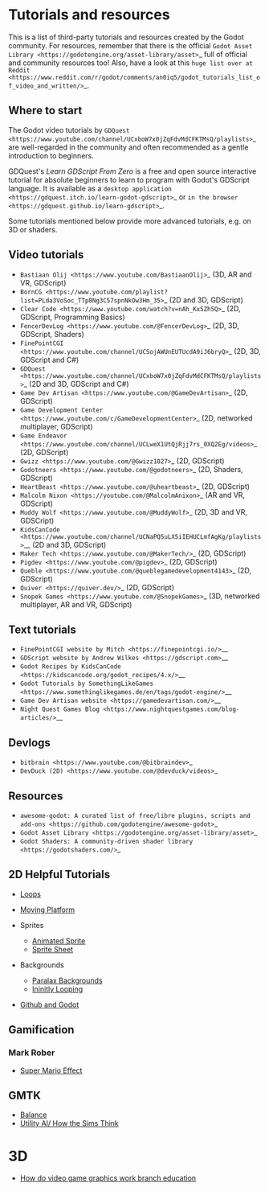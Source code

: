 Tutorials and resources
=======================

This is a list of third-party tutorials and resources created by the Godot community. For resources, remember that there is the official `Godot Asset Library <https://godotengine.org/asset-library/asset>`_ full of official and community resources too! Also, have a look at this `huge list over at Reddit <https://www.reddit.com/r/godot/comments/an0iq5/godot_tutorials_list_of_video_and_written/>`_.

Where to start
--------------

The Godot video tutorials by `GDQuest <https://www.youtube.com/channel/UCxboW7x0jZqFdvMdCFKTMsQ/playlists>`_ are well-regarded in the community and often recommended as a gentle introduction to beginners.

GDQuest's *Learn GDScript From Zero* is a free and open source interactive tutorial for absolute beginners to learn to program with Godot's GDScript language. It is available as a `desktop application <https://gdquest.itch.io/learn-godot-gdscript>`_  or `in the browser <https://gdquest.github.io/learn-gdscript>`_.

Some tutorials mentioned below provide more advanced tutorials, e.g. on 3D or shaders.

Video tutorials
---------------

- `Bastiaan Olij <https://www.youtube.com/BastiaanOlij>`_ (3D, AR and VR, GDScript)
- `BornCG <https://www.youtube.com/playlist?list=PLda3VoSoc_TTp8Ng3C57spnNkOw3Hm_35>`_ (2D and 3D, GDScript)
- `Clear Code <https://www.youtube.com/watch?v=nAh_Kx5Zh5Q>`_ (2D, GDScript, Programming Basics)
- `FencerDevLog <https://www.youtube.com/@FencerDevLog>`_ (2D, 3D, GDScript, Shaders)
- `FinePointCGI <https://www.youtube.com/channel/UCSojAWUnEUTUcdA9iJ6bryQ>`_ (2D, 3D, GDScript and C#)
- `GDQuest <https://www.youtube.com/channel/UCxboW7x0jZqFdvMdCFKTMsQ/playlists>`_ (2D and 3D, GDScript and C#)
- `Game Dev Artisan <https://www.youtube.com/@GameDevArtisan>`_ (2D, GDScript)
- `Game Development Center <https://www.youtube.com/c/GameDevelopmentCenter>`_ (2D, networked multiplayer, GDScript)
- `Game Endeavor <https://www.youtube.com/channel/UCLweX1UtQjRjj7rs_0XQ2Eg/videos>`_ (2D, GDScript)
- `Gwizz <https://www.youtube.com/@Gwizz1027>`_ (2D, GDScript)
- `Godotneers <https://www.youtube.com/@godotneers>`_ (2D, Shaders, GDScript)
- `HeartBeast <https://www.youtube.com/@uheartbeast>`_ (2D, GDScript)
- `Malcolm Nixon <https://youtube.com/@MalcolmAnixon>`_ (AR and VR, GDScript)
- `Muddy Wolf <https://www.youtube.com/@MuddyWolf>`_ (2D, 3D and VR, GDSCript)
- `KidsCanCode <https://www.youtube.com/channel/UCNaPQ5uLX5iIEHUCLmfAgKg/playlists>`__ (2D and 3D, GDScript)
- `Maker Tech <https://www.youtube.com/@MakerTech/>`_ (2D, GDScript)
- `Pigdev <https://www.youtube.com/@pigdev>`_ (2D, GDScript)
- `Queble <https://www.youtube.com/@queblegamedevelopment4143>`_ (2D, GDScript)
- `Quiver <https://quiver.dev/>`_ (2D, GDScript)
- `Snopek Games <https://www.youtube.com/@SnopekGames>`_ (3D, networked multiplayer, AR and VR, GDScript)

Text tutorials
--------------

- `FinePointCGI website by Mitch <https://finepointcgi.io/>`__
- `GDScript website by Andrew Wilkes <https://gdscript.com>`__
- `Godot Recipes by KidsCanCode <https://kidscancode.org/godot_recipes/4.x/>`__
- `Godot Tutorials by SomethingLikeGames <https://www.somethinglikegames.de/en/tags/godot-engine/>`__
- `Game Dev Artisan website <https://gamedevartisan.com/>`__
- `Night Quest Games Blog <https://www.nightquestgames.com/blog-articles/>`__

Devlogs
-------

- `bitbrain <https://www.youtube.com/@bitbraindev>`_
- `DevDuck (2D) <https://www.youtube.com/@devduck/videos>`_

Resources
---------

- `awesome-godot: A curated list of free/libre plugins, scripts and add-ons <https://github.com/godotengine/awesome-godot>`_
- `Godot Asset Library <https://godotengine.org/asset-library/asset>`_
- `Godot Shaders: A community-driven shader library <https://godotshaders.com/>`_



## 2D Helpful Tutorials
- [Loops](https://www.youtube.com/watch?v=SgvZFgNHJmQ)
- [Moving Platform](https://www.youtube.com/watch?v=iltMYljXqi0)
- Sprites
  - [Animated Sprite](https://www.youtube.com/watch?v=tfdXgiMwUBw)
  - [Sprite Sheet](https://www.youtube.com/watch?v=Vwj_hX9h4zo)
- Backgrounds
  - [Paralax Backgrounds](https://www.youtube.com/watch?v=bAjyqX4Ks3M&t=0s)
  - [Ininitly Looping](https://www.youtube.com/watch?v=3bENnUEa9mY)

- [Github and Godot](https://www.youtube.com/watch?v=5H4A74FIEtg)

## Gamification
### Mark Rober
- [Super Mario Effect](https://www.youtube.com/watch?v=9vJRopau0g0)

## GMTK
- [Balance](https://youtu.be/WXQzdXPTb2A)
- [Utility AI/ How the Sims Think](https://www.youtube.com/watch?v=9gf2MT-IOsg)



# 3D
- [How do video game graphics work branch education](https://www.youtube.com/watch?v=C8YtdC8mxTU)
